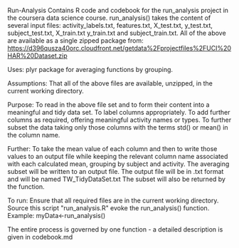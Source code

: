 Run-Analysis
Contains R code and codebook for the run_analysis project in the coursera data science course.
run_analysis() takes the content of several input files:
activity_labels.txt, features.txt, X_test.txt, y_test.txt, subject_test.txt, X_train.txt
y_train.txt and subject_train.txt. 
All of the above are available as a single zipped package from: 
https://d396qusza40orc.cloudfront.net/getdata%2Fprojectfiles%2FUCI%20HAR%20Dataset.zip

Uses: plyr package for averaging functions by grouping.

Assumptions:
That all of the above files are available, unzipped, in the current working directory.

Purpose:
To read in the above file set and to form their content into a meaningful and tidy data
set.
To label columns appropriately.
To add further columns as required, offering meaningful activity names or types.
To further subset the data taking only those columns with the terms std() or mean() in
the column name.
 
Further:
To take the mean value of each column and then to write those values to an output file
while keeping the relevant column name associated with each calculated mean, grouping
by subject and activity.
The averaging subset will be written to an output file.
The output file will be in .txt format and will be named TW_TidyDataSet.txt
The subset will also be returned by the function.

To run:
Ensure that all required files are in the current working directory.
Source this script "run_analysis.R"
evoke the run_analysis() function.
Example: myData<-run_analysis()

The entire process is governed by one function - a detailed description is given in codebook.md
